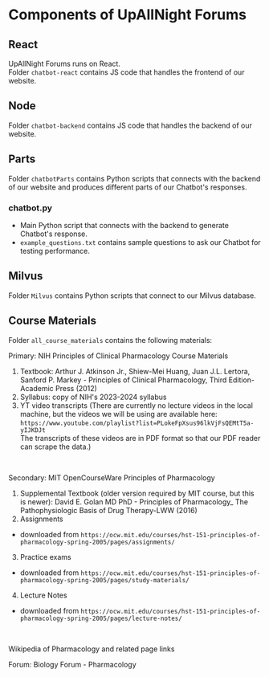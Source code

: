 # Components of UpAllNight Forums

## React
UpAllNight Forums runs on React. <br>
Folder `chatbot-react` contains JS code that handles the frontend of our website.


## Node
Folder `chatbot-backend` contains JS code that handles the backend of our website.


## Parts 
Folder `chatbotParts` contains Python scripts that connects with the backend of our website and produces different parts of our Chatbot's responses. <br>

### chatbot.py
- Main Python script that connects with the backend to generate Chatbot's response.
- `example_questions.txt` contains sample questions to ask our Chatbot for testing performance.


## Milvus
Folder `Milvus` contains Python scripts that connect to our Milvus database.


## Course Materials 
Folder `all_course_materials` contains the following materials: <br>

Primary: NIH Principles of Clinical Pharmacology Course Materials 
1. Textbook: Arthur J. Atkinson Jr., Shiew-Mei Huang, Juan J.L. Lertora, Sanford P. Markey - Principles of Clinical Pharmacology, Third Edition-Academic Press (2012) 
2. Syllabus: copy of NIH's 2023-2024 syllabus 
3. YT video transcripts (There are currently no lecture videos in the local machine, but the videos we will be using are available here: `https://www.youtube.com/playlist?list=PLokeFpXsus96lkVjFsQEMtT5a-yIJKDJt` <br>
The transcripts of these videos are in PDF format so that our PDF reader can scrape the data.)  
<br>

Secondary: MIT OpenCourseWare Principles of Pharmacology <br>
1. Supplemental Textbook (older version required by MIT course, but this is newer): David E. Golan MD PhD - Principles of Pharmacology_ The Pathophysiologic Basis of Drug Therapy-LWW (2016) 
2. Assignments
- downloaded from `https://ocw.mit.edu/courses/hst-151-principles-of-pharmacology-spring-2005/pages/assignments/`
3. Practice exams
- downloaded from `https://ocw.mit.edu/courses/hst-151-principles-of-pharmacology-spring-2005/pages/study-materials/`
4. Lecture Notes
- downloaded from `https://ocw.mit.edu/courses/hst-151-principles-of-pharmacology-spring-2005/pages/lecture-notes/`
<br>

Wikipedia of Pharmacology and related page links <br>

Forum: Biology Forum - Pharmacology
